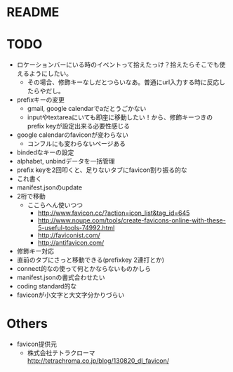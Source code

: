 # README

# TODO
* ロケーションバーにいる時のイベントって拾えたっけ？拾えたらそこでも使えるようにしたい。
    * その場合、修飾キーなしだとつらいなあ。普通にurl入力する時に反応したらやだし。
* prefixキーの変更
    * gmail, google calendarでaだとうごかない
    * inputやtextareaにいても即座に移動したい！から、修飾キーつきのprefix keyが設定出来る必要性感じる
* google calendarのfaviconが変わらない
    * コンフルにも変わらないページある
* bindedなキーの設定
* alphabet, unbindデータを一括管理
* prefix keyを2回叩くと、足りないタブにfavicon割り振る的な
* これ書く
* manifest.jsonのupdate
* 2桁で移動
    * ここらへん使いつつ
        * http://www.favicon.cc/?action=icon_list&tag_id=645
        * http://www.noupe.com/tools/create-favicons-online-with-these-5-useful-tools-74992.html
        * http://faviconist.com/
        * http://antifavicon.com/
* 修飾キー対応
* 直前のタブにさっと移動できる(prefixkey 2連打とか)
* connect的なの使って何とかならないものかしら
* manifest.jsonの書式合わせたい
* coding standard的な
* faviconが小文字と大文字分かりづらい

# Others
* favicon提供元
    * 株式会社テトラクローマ http://tetrachroma.co.jp/blog/130820_dl_favicon/
